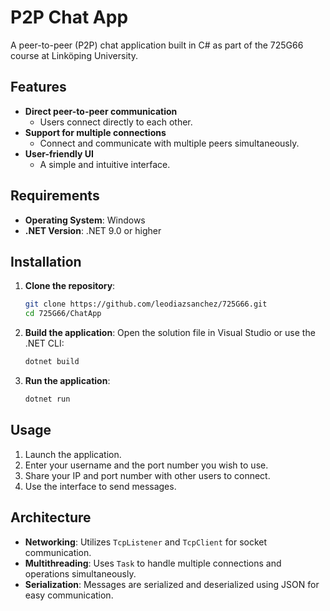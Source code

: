 # P2P Chat App

A peer-to-peer (P2P) chat application built in C# as part of the 725G66 course at Linköping University.

## Features

- **Direct peer-to-peer communication**
  - Users connect directly to each other.
- **Support for multiple connections**
  - Connect and communicate with multiple peers simultaneously.
- **User-friendly UI**
  - A simple and intuitive interface.

## Requirements

- **Operating System**: Windows
- **.NET Version**: .NET 9.0 or higher

## Installation

1. **Clone the repository**:

   ```bash
   git clone https://github.com/leodiazsanchez/725G66.git
   cd 725G66/ChatApp
   ```

2. **Build the application**:
   Open the solution file in Visual Studio or use the .NET CLI:

   ```bash
   dotnet build
   ```

3. **Run the application**:
   ```bash
   dotnet run
   ```

## Usage

1. Launch the application.
2. Enter your username and the port number you wish to use.
3. Share your IP and port number with other users to connect.
4. Use the interface to send messages.

## Architecture

- **Networking**: Utilizes `TcpListener` and `TcpClient` for socket communication.
- **Multithreading**: Uses `Task` to handle multiple connections and operations simultaneously.
- **Serialization**: Messages are serialized and deserialized using JSON for easy communication.
